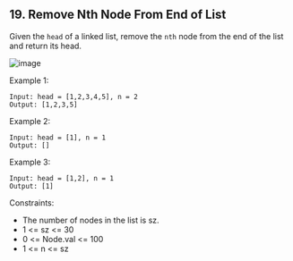 ## 19. Remove Nth Node From End of List

Given the `head` of a linked list, remove the `nth` node from the end of the list and return its head.

![image](https://user-images.githubusercontent.com/71809335/182038376-b07877e1-d82d-4d0a-96f6-db582e7fdf92.png)

 

Example 1:

```
Input: head = [1,2,3,4,5], n = 2
Output: [1,2,3,5]
```
Example 2:
```
Input: head = [1], n = 1
Output: []
```
Example 3:
```
Input: head = [1,2], n = 1
Output: [1]
```

Constraints:

- The number of nodes in the list is sz.
- 1 <= sz <= 30
- 0 <= Node.val <= 100
- 1 <= n <= sz
